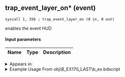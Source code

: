 ## trap_event_layer_on* (event)

`syscall 1, 356 ; trap_event_layer_on (0 in, 0 out)`

enables the event HUD

#### Input parameters
| Name | Type | Description
|------|------|------------




<details>
	<summary>Appears in:</summary>
| filename | Entity (obj)
|----------|-------------
| obj\B_EX170_LAST\b_ex.bdscript       | ((B) Xemnas (Final))          
| obj\B_EX170_LAST_LV99\b_ex.bdscript       | ((B99) Xemnas (Final) (Limit Cut The World of Nothing)?)          

</details>

<details>
	<summary>Example Usage From obj\B_EX170_LAST\b_ex.bdscript</summary>
```plaintext
L15358:
 gosub 12, L757
 memcpyToSp 16, 32
 pushFromPSp 32
 syscall 1, 147 ; trap_obj_pos (1 in, 1 out)
 memcpyToSp 16, 48
 pushFromPSp 48
 gosub 20, L757
 memcpyToSp 16, 64
 pushFromPSp 64
 syscall 1, 201 ; trap_obj_dir (1 in, 1 out)
 memcpyToSp 16, 80
 pushFromPSp 80
 pushImmf 900
 syscall 0, 36 ; trap_vector_mul (2 in, 1 out)
 memcpyToSp 16, 96
 pushFromPSp 96
 syscall 0, 4 ; trap_vector_add (2 in, 1 out)
 memcpyToSp 16, 112
 pushFromPSp 112
 memcpyToSp 16, 16
 pushFromPSp 16
 pushImm 4
 add 
 pushImmf -800
 memcpy 0
 pushFromFSp 0
 pushFromPSp 16
 syscall 1, 148 ; trap_obj_set_pos (2 in, 0 out)
 pushFromFSp 0
 gosub 12, L757
 memcpyToSp 16, 32
 pushFromPSp 32
 syscall 1, 147 ; trap_obj_pos (1 in, 1 out)
 memcpyToSp 16, 48
 pushFromPSp 48
 pushFromPSp 16
 syscall 0, 5 ; trap_vector_sub (2 in, 1 out)
 memcpyToSp 16, 64
 pushFromPSp 64
 syscall 1, 79 ; trap_obj_set_dir (2 in, 0 out)
 pushImmf 120
 gosub 12, L1244
 syscall 1, 356 ; trap_event_layer_on (0 in, 0 out)
 pushImm 0
 syscall 1, 42 ; func_obj_control_off (1 in, 0 out)
 pushImm 1
 syscall 1, 42 ; func_obj_control_off (1 in, 0 out)
 gosub 12, L757
 memcpyToSp 16, 32
 pushFromPSp 32
 syscall 1, 214 ; trap_obj_hook_stop (1 in, 0 out)
 gosub 12, L757
 memcpyToSp 16, 32
 pushFromPSp 32
 fetchValue 4
 pushImm 0
 pushImmf 0
 syscall 1, 11 ; trap_sysobj_motion_start (3 in, 0 out)
 pushFromFSp 0
 gosub 12, L10262
 memcpyToSp 16, 32
 pushFromPSp 32
 syscall 1, 214 ; trap_obj_hook_stop (1 in, 0 out)
 pushFromFSp 0
 gosub 12, L10262
 memcpyToSp 16, 32
 pushFromPSp 32
 fetchValue 4
 pushImm 0
 pushImmf 0
 syscall 1, 11 ; trap_sysobj_motion_start (3 in, 0 out)
 pushImmf 120
 syscall 0, 32 ; func_screen_whitein (1 in, 0 out)
 halt 
 pushImm 0
 syscall 1, 43 ; func_obj_control_on (1 in, 0 out)
 pushImm 1
 syscall 1, 43 ; func_obj_control_on (1 in, 0 out)
 pushFromFSp 0
 pushFromPAi L27920 ; ___ai 'laser_faint' (L27920)
 syscall 1, 8 ; trap_obj_act_start (2 in, 0 out)
 ret
```
</details>

